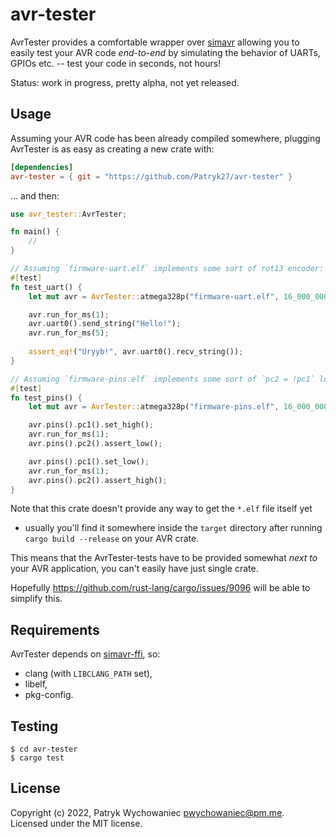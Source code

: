 # avr-tester

AvrTester provides a comfortable wrapper over [simavr](https://github.com/buserror/simavr)
allowing you to easily test your AVR code _end-to-end_ by simulating the
behavior of UARTs, GPIOs etc. -- test your code in seconds, not hours!

Status: work in progress, pretty alpha, not yet released.

## Usage

Assuming your AVR code has been already compiled somewhere, plugging AvrTester
is as easy as creating a new crate with:

```toml
[dependencies]
avr-tester = { git = "https://github.com/Patryk27/avr-tester" }
```

... and then:

```rust
use avr_tester::AvrTester;

fn main() {
    //
}

// Assuming `firmware-uart.elf` implements some sort of rot13 encoder:
#[test]
fn test_uart() {
    let mut avr = AvrTester::atmega328p("firmware-uart.elf", 16_000_000);

    avr.run_for_ms(1);
    avr.uart0().send_string("Hello!");
    avr.run_for_ms(5);
    
    assert_eq!("Uryyb!", avr.uart0().recv_string());
}

// Assuming `firmware-pins.elf` implements some sort of `pc2 = !pc1` logic:
#[test]
fn test_pins() {
    let mut avr = AvrTester::atmega328p("firmware-pins.elf", 16_000_000);

    avr.pins().pc1().set_high();
    avr.run_for_ms(1);
    avr.pins().pc2().assert_low();

    avr.pins().pc1().set_low();
    avr.run_for_ms(1);
    avr.pins().pc2().assert_high();
}
```

Note that this crate doesn't provide any way to get the `*.elf` file itself yet
- usually you'll find it somewhere inside the `target` directory after running
`cargo build --release` on your AVR crate.

This means that the AvrTester-tests have to be provided somewhat _next to_ your
AVR application, you can't easily have just single crate.

Hopefully https://github.com/rust-lang/cargo/issues/9096 will be able to
simplify this.

## Requirements

AvrTester depends on [simavr-ffi](https://github.com/Patryk27/simavr-ffi), so:

- clang (with `LIBCLANG_PATH` set),
- libelf,
- pkg-config.

## Testing

```shell
$ cd avr-tester
$ cargo test
```

## License

Copyright (c) 2022, Patryk Wychowaniec <pwychowaniec@pm.me>.    
Licensed under the MIT license.
